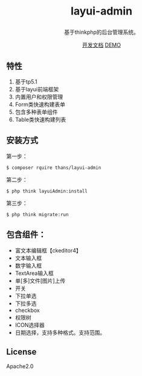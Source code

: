 
<h1><p align="center">layui-admin</p></h1>
<p align="center"> 基于thinkphp的后台管理系统。</p>

<p align="center">
<a href="https://www.kancloud.cn/sanshinet/layui-admin">开发文档</a>
<a href="http://demo.layuiadmin.com/admin/login.html">DEMO</a>
</p>

## 特性

1. 基于tp5.1
2. 基于layui前端框架
3. 内置用户和权限管理
4. Form类快速构建表单
5. 包含多种表单组件
6. Table类快速构建列表

## 安装方式

第一步：
```shell
$ composer rquire thans/layui-admin
```
第二步：
```shell
$ php think layuiAdmin:install
```
第三步：
```shell
$ php think migrate:run
```

## 包含组件：

* 富文本编辑框【ckeditor4】
* 文本输入框
* 数字输入框
* TextArea输入框
* 单[多]文件[图片]上传
* 开关
* 下拉单选
* 下拉多选
* checkbox
* 权限树
* ICON选择器
* 日期选择，支持多种格式。支持范围。

## License

Apache2.0
